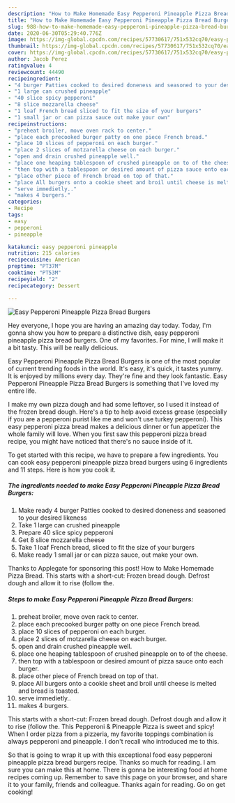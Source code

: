```yaml
---
description: "How to Make Homemade Easy Pepperoni Pineapple Pizza Bread Burgers"
title: "How to Make Homemade Easy Pepperoni Pineapple Pizza Bread Burgers"
slug: 988-how-to-make-homemade-easy-pepperoni-pineapple-pizza-bread-burgers
date: 2020-06-30T05:29:40.776Z
image: https://img-global.cpcdn.com/recipes/57730617/751x532cq70/easy-pepperoni-pineapple-pizza-bread-burgers-recipe-main-photo.jpg
thumbnail: https://img-global.cpcdn.com/recipes/57730617/751x532cq70/easy-pepperoni-pineapple-pizza-bread-burgers-recipe-main-photo.jpg
cover: https://img-global.cpcdn.com/recipes/57730617/751x532cq70/easy-pepperoni-pineapple-pizza-bread-burgers-recipe-main-photo.jpg
author: Jacob Perez
ratingvalue: 4
reviewcount: 44490
recipeingredient:
- "4 burger Patties cooked to desired doneness and seasoned to your desired likeness"
- "1 large can crushed pineapple"
- "40 slice spicy pepperoni"
- "8 slice mozzarella cheese"
- "1 loaf French bread sliced to fit the size of your burgers"
- "1 small jar or can pizza sauce out make your own"
recipeinstructions:
- "preheat broiler, move oven rack to center."
- "place each precooked burger patty on one piece French bread."
- "place 10 slices of pepperoni on each burger."
- "place 2 slices of motzarella cheese on each burger."
- "open and drain crushed pineapple well."
- "place one heaping tablespoon of crushed pineapple on to of the cheese."
- "then top with a tablespoon or desired amount of pizza sauce onto each burger."
- "place other piece of French bread on top of that."
- "place All burgers onto a cookie sheet and broil until cheese is melted and bread is toasted."
- "serve immedietly.."
- "makes 4 burgers."
categories:
- Recipe
tags:
- easy
- pepperoni
- pineapple

katakunci: easy pepperoni pineapple 
nutrition: 215 calories
recipecuisine: American
preptime: "PT37M"
cooktime: "PT53M"
recipeyield: "2"
recipecategory: Dessert

---
```



![Easy Pepperoni Pineapple Pizza Bread Burgers](https://img-global.cpcdn.com/recipes/57730617/751x532cq70/easy-pepperoni-pineapple-pizza-bread-burgers-recipe-main-photo.jpg)

Hey everyone, I hope you are having an amazing day today. Today, I'm gonna show you how to prepare a distinctive dish, easy pepperoni pineapple pizza bread burgers. One of my favorites. For mine, I will make it a bit tasty. This will be really delicious.

Easy Pepperoni Pineapple Pizza Bread Burgers is one of the most popular of current trending foods in the world. It's easy, it's quick, it tastes yummy. It is enjoyed by millions every day. They're fine and they look fantastic. Easy Pepperoni Pineapple Pizza Bread Burgers is something that I've loved my entire life.

I make my own pizza dough and had some leftover, so I used it instead of the frozen bread dough. Here&#39;s a tip to help avoid excess grease (especially if you are a pepperoni purist like me and won&#39;t use turkey pepperoni). This easy pepperoni pizza bread makes a delicious dinner or fun appetizer the whole family will love. When you first saw this pepperoni pizza bread recipe, you might have noticed that there&#39;s no sauce inside of it.


To get started with this recipe, we have to prepare a few ingredients. You can cook easy pepperoni pineapple pizza bread burgers using 6 ingredients and 11 steps. Here is how you cook it.

<!--inarticleads1-->

##### The ingredients needed to make Easy Pepperoni Pineapple Pizza Bread Burgers:

1. Make ready 4 burger Patties cooked to desired doneness and seasoned to your desired likeness
1. Take 1 large can crushed pineapple
1. Prepare 40 slice spicy pepperoni
1. Get 8 slice mozzarella cheese
1. Take 1 loaf French bread, sliced to fit the size of your burgers
1. Make ready 1 small jar or can pizza sauce, out make your own.


Thanks to Applegate for sponsoring this post! How to Make Homemade Pizza Bread. This starts with a short-cut: Frozen bread dough. Defrost dough and allow it to rise (follow the. 

<!--inarticleads2-->

##### Steps to make Easy Pepperoni Pineapple Pizza Bread Burgers:

1. preheat broiler, move oven rack to center.
1. place each precooked burger patty on one piece French bread.
1. place 10 slices of pepperoni on each burger.
1. place 2 slices of motzarella cheese on each burger.
1. open and drain crushed pineapple well.
1. place one heaping tablespoon of crushed pineapple on to of the cheese.
1. then top with a tablespoon or desired amount of pizza sauce onto each burger.
1. place other piece of French bread on top of that.
1. place All burgers onto a cookie sheet and broil until cheese is melted and bread is toasted.
1. serve immedietly..
1. makes 4 burgers.


This starts with a short-cut: Frozen bread dough. Defrost dough and allow it to rise (follow the. This Pepperoni &amp; Pineapple Pizza is sweet and spicy! When I order pizza from a pizzeria, my favorite toppings combination is always pepperoni and pineapple. I don&#39;t recall who introduced me to this. 

So that is going to wrap it up with this exceptional food easy pepperoni pineapple pizza bread burgers recipe. Thanks so much for reading. I am sure you can make this at home. There is gonna be interesting food at home recipes coming up. Remember to save this page on your browser, and share it to your family, friends and colleague. Thanks again for reading. Go on get cooking!
